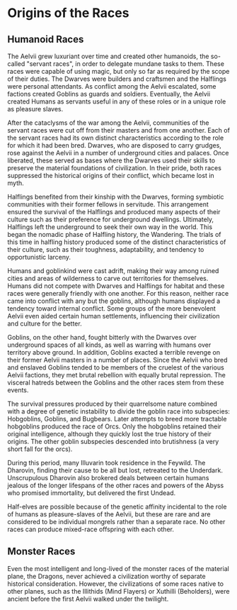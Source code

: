 # Origins of the Races

## Humanoid Races

The Aelvii grew luxuriant over time and created other humanoids, the so-called "servant races", in order to delegate mundane tasks to them. These races were capable of using magic, but only so far as required by the scope of their duties. The Dwarves were builders and craftsmen and the Halflings were personal attendants. As conflict among the Aelvii escalated, some factions created Goblins as guards and soldiers. Eventually, the Aelvii created Humans as servants useful in any of these roles or in a unique role as pleasure slaves.

After the cataclysms of the war among the Aelvii, communities of the servant races were cut off from their masters and from one another. Each of the servant races had its own distinct characteristics according to the role for which it had been bred. Dwarves, who are disposed to carry grudges, rose against the Aelvii in a number of underground cities and palaces. Once liberated, these served as bases where the Dwarves used their skills to preserve the material foundations of civilization. In their pride, both races suppressed the historical origins of their conflict, which became lost in myth.

Halflings benefited from their kinship with the Dwarves, forming symbiotic communities with their former fellows in servitude. This arrangement ensured the survival of the Halflings and produced many aspects of their culture such as their preference for underground dwellings. Ultimately, Halflings left the underground to seek their own way in the world. This began the nomadic phase of Halfling history, the Wandering. The trials of this time in halfling history produced some of the distinct characteristics of their culture, such as their toughness, adaptability, and tendency to opportunistic larceny.

Humans and goblinkind were cast adrift, making their way among ruined cities and areas of wilderness to carve out territories for themselves. Humans did not compete with Dwarves and Halflings for habitat and these races were generally friendly with one another. For this reason, neither race came into conflict with any but the goblins, although humans displayed a tendency toward internal conflict. Some groups of the more benevolent Aelvii even aided certain human settlements, influencing their civilization and culture for the better.

Goblins, on the other hand, fought bitterly with the Dwarves over underground spaces of all kinds, as well as warring with humans over territory above ground. In addition, Goblins exacted a terrible revenge on their former Aelvii masters in a number of places. Since the Aelvii who bred and enslaved Goblins tended to be members of the cruelest of the various Aelvii factions, they met brutal rebellion with equally brutal repression. The visceral hatreds between the Goblins and the other races stem from these events.

The survival pressures produced by their quarrelsome nature combined with a degree of genetic instability to divide the goblin race into subspecies: Hobgoblins, Goblins, and Bugbears. Later attempts to breed more tractable hobgoblins produced the race of Orcs. Only the hobgoblins retained their original intelligence, although they quickly lost the true history of their origins. The other goblin subspecies descended into brutishness (a very short fall for the orcs).

During this period, many Illuvarin took residence in the Feywild. The Dharovin, finding their cause to be all but lost, retreated to the Underdark. Unscrupulous Dharovin also brokered deals between certain humans jealous of the longer lifespans of the other races and powers of the Abyss who promised immortality, but delivered the first Undead.

Half-elves are possible because of the genetic affinity incidental to the role of humans as pleasure-slaves of the Aelvii, but these are rare and are considered to be individual mongrels rather than a separate race. No other races can produce mixed-race offspring with each other.

## Monster Races

Even the most intelligent and long-lived of the monster races of the material plane, the Dragons, never achieved a civilization worthy of separate historical consideration. However, the civilizations of some races native to other planes, such as the Illithids (Mind Flayers) or Xuthilli (Beholders), were ancient before the first Aelvii walked under the twilight.